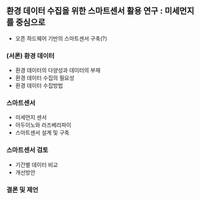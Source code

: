 ## 환경 데이터 수집을 위한 스마트센서 활용 연구 : 미세먼지를 중심으로
- 오픈 하드웨어 기반의 스마트센서 구축(?)
### (서론) 환경 데이터
- 환경 데이터의 다양성과 데이터의 부재
- 환경 데이터 수집의 필요성
- 환경 데이터 수집방법
### 스마트센서
- 미세먼지 센서
- 아두이노와 라즈베리파이
- 스마트센서 설계 및 구축
### 스마트센서 검토
- 기간별 데이터 비교
- 개선방안
### 결론 및 제언

